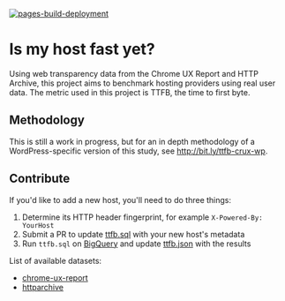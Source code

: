 [![pages-build-deployment](https://github.com/rviscomi/ismyhostfastyet/actions/workflows/pages/pages-build-deployment/badge.svg)](https://github.com/rviscomi/ismyhostfastyet/actions/workflows/pages/pages-build-deployment)

# Is my host fast yet?

Using web transparency data from the Chrome UX Report and HTTP Archive, this project aims to benchmark hosting providers using real user data. The metric used in this project is TTFB, the time to first byte.

## Methodology

This is still a work in progress, but for an in depth methodology of a WordPress-specific version of this study, see http://bit.ly/ttfb-crux-wp.

## Contribute

If you'd like to add a new host, you'll need to do three things:

1. Determine its HTTP header fingerprint, for example `X-Powered-By: YourHost`
2. Submit a PR to update [ttfb.sql](ttfb.sql) with your new host's metadata
3. Run `ttfb.sql` on [BigQuery](https://cloud.google.com/bigquery/) and update [ttfb.json](ttfb.json) with the results

List of available datasets:

* [chrome-ux-report](https://console.cloud.google.com/bigquery?p=chrome-ux-report&d=all&page=dataset)
* [httparchive](https://console.cloud.google.com/bigquery?p=httparchive&d=summary_requests&page=dataset)
